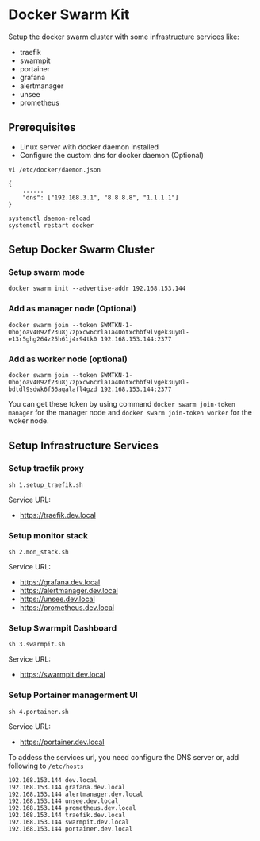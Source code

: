 # Docker Swarm Kit

Setup the docker swarm cluster with some infrastructure services like:
- traefik
- swarmpit
- portainer
- grafana
- alertmanager
- unsee
- prometheus

## Prerequisites
- Linux server with docker daemon installed
- Configure the custom dns for docker daemon (Optional)

```
vi /etc/docker/daemon.json

{
    ......
    "dns": ["192.168.3.1", "8.8.8.8", "1.1.1.1"]
}

systemctl daemon-reload
systemctl restart docker
```

## Setup Docker Swarm Cluster

### Setup swarm mode
```
docker swarm init --advertise-addr 192.168.153.144
```
### Add as manager node (Optional)
```
docker swarm join --token SWMTKN-1-0hojoav4092f23u8j7zpxcw6crla1a40otxchbf9lvgek3uy0l-e13r5ghg264z25h61j4r94tk0 192.168.153.144:2377
```
### Add as worker node (optional)
```
docker swarm join --token SWMTKN-1-0hojoav4092f23u8j7zpxcw6crla1a40otxchbf9lvgek3uy0l-bdtdl9sdwk6f56aqalafl4gzd 192.168.153.144:2377
```

You can get these token by using command `docker swarm join-token manager` for the manager node and `docker swarm join-token worker` for the woker node.

## Setup Infrastructure Services
### Setup traefik proxy
```
sh 1.setup_traefik.sh
```

Service URL:
- https://traefik.dev.local

### Setup monitor stack
```
sh 2.mon_stack.sh
```

Service URL:
- https://grafana.dev.local
- https://alertmanager.dev.local
- https://unsee.dev.local
- https://prometheus.dev.local

### Setup Swarmpit Dashboard
```
sh 3.swarmpit.sh
```

Service URL:
- https://swarmpit.dev.local

### Setup Portainer managerment UI
```
sh 4.portainer.sh
```

Service URL:
- https://portainer.dev.local


To addess the services url, you need configure the DNS server or, add following to `/etc/hosts`

```
192.168.153.144 dev.local
192.168.153.144 grafana.dev.local
192.168.153.144 alertmanager.dev.local
192.168.153.144 unsee.dev.local
192.168.153.144 prometheus.dev.local
192.168.153.144 traefik.dev.local
192.168.153.144 swarmpit.dev.local
192.168.153.144 portainer.dev.local
```
